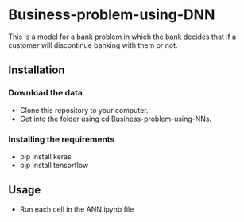 # Business-problem-using-DNN
This is a model for a bank problem in which the bank decides that if a customer will discontinue banking with them or not.
## Installation
### Download the data
* Clone this repository to your computer.
* Get into the folder using cd Business-problem-using-NNs.
### Installing the requirements
* pip install keras
* pip install tensorflow
## Usage
* Run each cell in the ANN.ipynb file
